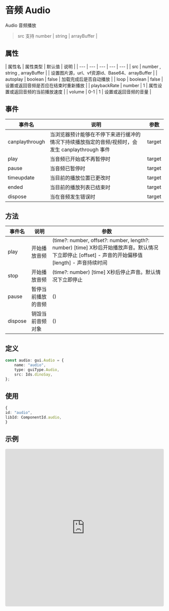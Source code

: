 # 音频 Audio

Audio 音频播放

> src 支持 number | string | arrayBuffer | 

## 属性

| 属性名 | 属性类型 | 默认值 | 说明 |
| --- | --- | --- | --- | --- |
| src | number , string , arrayBuffer |  | 设置图片源，url、vf资源id、Base64、arrayBuffer |
| autoplay | boolean | false | 加载完成后是否自动播放 |
| loop | boolean | false | 设置或返回音频是否应在结束时重新播放 |
| playbackRate | number | 1 | 属性设置或返回音频的当前播放速度 |
| volume | 0-1 | 1 | 设置或返回音频的音量 |


## 事件

| 事件名  | 说明 | 参数 |
| --- | --- | --- |
| canplaythrough | 当浏览器预计能够在不停下来进行缓冲的情况下持续播放指定的音频/视频时，会发生 canplaythrough 事件 | target |
| play | 当音频已开始或不再暂停时 | target |
| pause | 当音频已暂停时 | target |
| timeupdate | 当目前的播放位置已更改时 | target |
| ended | 当目前的播放列表已结束时 | target |
| dispose | 当在音频发生错误时 | target |


## 方法

| 事件名  | 说明 | 参数 |
| --- | --- | --- | 
| play | 开始播放音频 | (time?: number, offset?: number, length?: number) [time] X秒后开始播放声音。默认情况下立即停止 [offset] - 声音的开始偏移值  [length] - 声音持续时间 |
| stop | 开始播放音频 | (time?: number) [time] X秒后停止声音。默认情况下立即停止 |
| pause | 暂停当前播放的音频 | () |
| dispose | 销毁当前音频对象 | () |

## 定义
``` typescript
const audio: gui.Audio = {
    name: "audio",
    type: guiType.Audio,
    src: Ids.dinoSay,
};
```

## 使用
``` typescript
{
id: "audio",
libId: ComponentId.audio,
}
```

## 示例

<iframe
     src="https://codesandbox.io/embed/audio-7bqb7?fontsize=14&hidenavigation=1&module=%2Fsrc%2Findex.ts&theme=dark"
     style="width:100%; height:500px; border:0; border-radius: 4px; overflow:hidden;"
     title="Audio"
     allow="accelerometer; ambient-light-sensor; camera; encrypted-media; geolocation; gyroscope; hid; microphone; midi; payment; usb; vr; xr-spatial-tracking"
     sandbox="allow-autoplay allow-forms allow-modals allow-popups allow-presentation allow-same-origin allow-scripts"
   ></iframe>